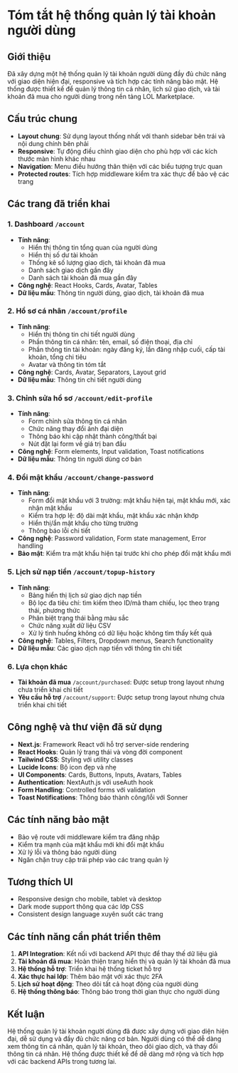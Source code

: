 # Tóm tắt hệ thống quản lý tài khoản người dùng

## Giới thiệu

Đã xây dựng một hệ thống quản lý tài khoản người dùng đầy đủ chức năng với giao diện hiện đại, responsive và tích hợp các tính năng bảo mật. Hệ thống được thiết kế để quản lý thông tin cá nhân, lịch sử giao dịch, và tài khoản đã mua cho người dùng trong nền tảng LOL Marketplace.

## Cấu trúc chung

- **Layout chung**: Sử dụng layout thống nhất với thanh sidebar bên trái và nội dung chính bên phải
- **Responsive**: Tự động điều chỉnh giao diện cho phù hợp với các kích thước màn hình khác nhau
- **Navigation**: Menu điều hướng thân thiện với các biểu tượng trực quan
- **Protected routes**: Tích hợp middleware kiểm tra xác thực để bảo vệ các trang

## Các trang đã triển khai

### 1. Dashboard `/account`

- **Tính năng**:
  - Hiển thị thông tin tổng quan của người dùng
  - Hiển thị số dư tài khoản
  - Thống kê số lượng giao dịch, tài khoản đã mua
  - Danh sách giao dịch gần đây
  - Danh sách tài khoản đã mua gần đây
- **Công nghệ**: React Hooks, Cards, Avatar, Tables
- **Dữ liệu mẫu**: Thông tin người dùng, giao dịch, tài khoản đã mua

### 2. Hồ sơ cá nhân `/account/profile`

- **Tính năng**:
  - Hiển thị thông tin chi tiết người dùng
  - Phần thông tin cá nhân: tên, email, số điện thoại, địa chỉ
  - Phần thông tin tài khoản: ngày đăng ký, lần đăng nhập cuối, cấp tài khoản, tổng chi tiêu
  - Avatar và thông tin tóm tắt
- **Công nghệ**: Cards, Avatar, Separators, Layout grid
- **Dữ liệu mẫu**: Thông tin chi tiết người dùng

### 3. Chỉnh sửa hồ sơ `/account/edit-profile`

- **Tính năng**:
  - Form chỉnh sửa thông tin cá nhân
  - Chức năng thay đổi ảnh đại diện
  - Thông báo khi cập nhật thành công/thất bại
  - Nút đặt lại form về giá trị ban đầu
- **Công nghệ**: Form elements, Input validation, Toast notifications
- **Dữ liệu mẫu**: Thông tin người dùng cơ bản

### 4. Đổi mật khẩu `/account/change-password`

- **Tính năng**:
  - Form đổi mật khẩu với 3 trường: mật khẩu hiện tại, mật khẩu mới, xác nhận mật khẩu
  - Kiểm tra hợp lệ: độ dài mật khẩu, mật khẩu xác nhận khớp
  - Hiển thị/ẩn mật khẩu cho từng trường
  - Thông báo lỗi chi tiết
- **Công nghệ**: Password validation, Form state management, Error handling
- **Bảo mật**: Kiểm tra mật khẩu hiện tại trước khi cho phép đổi mật khẩu mới

### 5. Lịch sử nạp tiền `/account/topup-history`

- **Tính năng**:
  - Bảng hiển thị lịch sử giao dịch nạp tiền
  - Bộ lọc đa tiêu chí: tìm kiếm theo ID/mã tham chiếu, lọc theo trạng thái, phương thức
  - Phân biệt trạng thái bằng màu sắc
  - Chức năng xuất dữ liệu CSV
  - Xử lý tình huống không có dữ liệu hoặc không tìm thấy kết quả
- **Công nghệ**: Tables, Filters, Dropdown menus, Search functionality
- **Dữ liệu mẫu**: Các giao dịch nạp tiền với thông tin chi tiết

### 6. Lựa chọn khác

- **Tài khoản đã mua** `/account/purchased`: Được setup trong layout nhưng chưa triển khai chi tiết
- **Yêu cầu hỗ trợ** `/account/support`: Được setup trong layout nhưng chưa triển khai chi tiết

## Công nghệ và thư viện đã sử dụng

- **Next.js**: Framework React với hỗ trợ server-side rendering
- **React Hooks**: Quản lý trạng thái và vòng đời component
- **Tailwind CSS**: Styling với utility classes
- **Lucide Icons**: Bộ icon đẹp và nhẹ
- **UI Components**: Cards, Buttons, Inputs, Avatars, Tables
- **Authentication**: NextAuth.js với useAuth hook
- **Form Handling**: Controlled forms với validation
- **Toast Notifications**: Thông báo thành công/lỗi với Sonner

## Các tính năng bảo mật

- Bảo vệ route với middleware kiểm tra đăng nhập
- Kiểm tra mạnh của mật khẩu mới khi đổi mật khẩu
- Xử lý lỗi và thông báo người dùng
- Ngăn chặn truy cập trái phép vào các trang quản lý

## Tương thích UI

- Responsive design cho mobile, tablet và desktop
- Dark mode support thông qua các lớp CSS
- Consistent design language xuyên suốt các trang

## Các tính năng cần phát triển thêm

1. **API Integration**: Kết nối với backend API thực để thay thế dữ liệu giả
2. **Tài khoản đã mua**: Hoàn thiện trang hiển thị và quản lý tài khoản đã mua
3. **Hệ thống hỗ trợ**: Triển khai hệ thống ticket hỗ trợ
4. **Xác thực hai lớp**: Thêm bảo mật với xác thực 2FA
5. **Lịch sử hoạt động**: Theo dõi tất cả hoạt động của người dùng
6. **Hệ thống thông báo**: Thông báo trong thời gian thực cho người dùng

## Kết luận

Hệ thống quản lý tài khoản người dùng đã được xây dựng với giao diện hiện đại, dễ sử dụng và đầy đủ chức năng cơ bản. Người dùng có thể dễ dàng xem thông tin cá nhân, quản lý tài khoản, theo dõi giao dịch, và thay đổi thông tin cá nhân. Hệ thống được thiết kế để dễ dàng mở rộng và tích hợp với các backend APIs trong tương lai.
